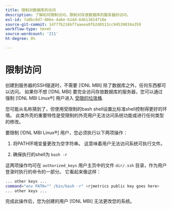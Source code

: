 ```yaml
---
title: 限制对数据库的访问
description: 了解如何限制访问，限制对存放数据库的服务器的访问。
exl-id: 7a0bc0d7-086e-4a6e-b1dd-6db13814710e
source-git-commit: 14777b216bf7aaeea0fb2d0513cc94539034a359
workflow-type: tm+mt
source-wordcount: '211'
ht-degree: 0%

---
```


# 限制访问

创建到服务器的SSH隧道时，不需要 [!DNL MBI] 除了数据库之外，任何东西都可以访问。 如果你不想 [!DNL MBI] 要完全访问存放数据库的服务器，您可以通过强制 [!DNL MBI Linux®] 用户进入 [受限的垃圾桶](https://www.gnu.org/software/bash/manual/html_node/The-Restricted-Shell.html).

您可能从名称猜到了，但使用受限制的bash shell设置比标准shell控制得更好的环境。 此类外壳的重要特性是受限制的外壳用户无法访问系统功能或进行任何类型的修改。

要限制 [!DNL MBI Linux®] 用户，您必须执行以下两项操作：

1. 将PATH环境变量更改为空字符串。 这意味着用户无法访问系统可执行文件。

1. 确保执行的shell为 `bash -r`

这两项操作均可在 `authorized_keys` 用户主页中的文件 `dir/.ssh` 目录，作为用户登录时执行的命令的一部分。 它看起来像这样：

```bash
... other keys ...
command="env PATH="" /bin/bash -r" <rjmetrics public key goes here>
... other keys ...
```

完成此操作后，您为创建的用户 [!DNL MBI] 无法更改您的系统。
